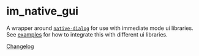 # im_native_gui

A wrapper around [`native-dialog`](https://github.com/balthild/native-dialog-rs) for use with immediate mode ui libraries. See [examples](examples/) for how to integrate this with different ui libraries.

[Changelog](CHANGELOG.md)

